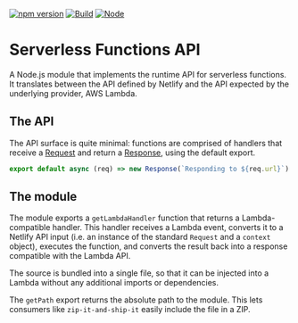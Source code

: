 [![npm version](https://img.shields.io/npm/v/@netlify/serverless-functions-api.svg)](https://npmjs.org/package/@netlify/serverless-functions-api)
[![Build](https://github.com/netlify/serverless-functions-api/workflows/Build/badge.svg)](https://github.com/netlify/serverless-functions-api/actions)
[![Node](https://img.shields.io/node/v/@netlify/serverless-functions-api.svg?logo=node.js)](https://www.npmjs.com/package/@netlify/serverless-functions-api)

# Serverless Functions API

A Node.js module that implements the runtime API for serverless functions. It translates between the API defined by Netlify and the API expected by the underlying provider, AWS Lambda.

## The API

The API surface is quite minimal: functions are comprised of handlers that receive a [Request](https://developer.mozilla.org/en-US/docs/Web/API/Request) and return a [Response](https://developer.mozilla.org/en-US/docs/Web/API/Response), using the default export.

```js
export default async (req) => new Response(`Responding to ${req.url}`)
```

## The module

The module exports a `getLambdaHandler` function that returns a Lambda-compatible handler. This handler receives a Lambda event, converts it to a Netlify API input (i.e. an instance of the standard `Request` and a `context` object), executes the function, and converts the result back into a response compatible with the Lambda API.

The source is bundled into a single file, so that it can be injected into a Lambda without any additional imports or dependencies.

The `getPath` export returns the absolute path to the module. This lets consumers like `zip-it-and-ship-it` easily include the file in a ZIP.
